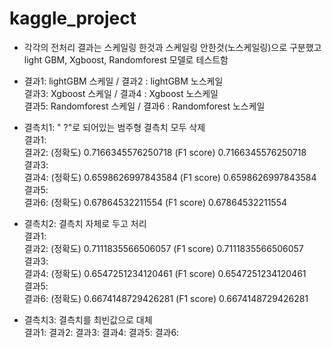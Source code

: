 # kaggle_project

- 각각의 전처리 결과는 스케일링 한것과 스케일링 안한것(노스케일링)으로 구분했고  
light GBM, Xgboost, Randomforest 모델로 테스트함

- 결과1: lightGBM 스케일 / 결과2 : lightGBM 노스케일  
결과3: Xgboost 스케일 / 결과4 : Xgboost 노스케일  
결과5: Randomforest 스케일 / 결과6 : Randomforest 노스케일  


- 결측치1: " ?"로 되어있는 범주형 결측치 모두 삭제  
결과1: <br>
결과2: (정확도) 0.7166345576250718
      (F1 score) 0.7166345576250718 <br>
결과3: <br>
결과4: (정확도) 0.6598626997843584 
      (F1 score) 0.6598626997843584 <br>
결과5: <br>
결과6: (정확도) 0.67864532211554
      (F1 score) 0.67864532211554 <br>

- 결측치2: 결측치 자체로 두고 처리  
결과1: <br>
결과2: (정확도) 0.7111835566506057
      (F1 score) 0.7111835566506057 <br>
결과3: <br>
결과4: (정확도) 0.6547251234120461
      (F1 score) 0.6547251234120461 <br>
결과5: <br>
결과6: (정확도) 0.6674148729426281
      (F1 score) 0.6674148729426281 <br>

- 결측치3: 결측치를 최빈값으로 대체  
결과1: 결과2: 결과3: 결과4: 결과5: 결과6:
